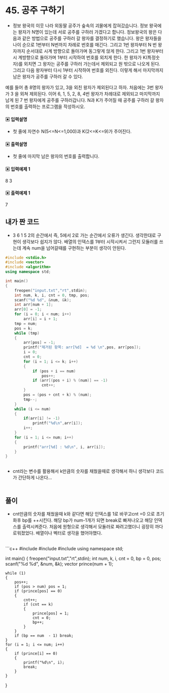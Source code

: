# 45. 공주 구하기

* 정보 왕국의 이웃 나라 외동딸 공주가 숲속의 괴물에게 잡혀갔습니다. 정보 왕국에는 왕자가 N명이 있는데 서로 공주를 구하러 가겠다고 합니다. 정보왕국의 왕은 다음과 같은 방법으로 공주를 구하러 갈 왕자를 결정하기로 했습니다. 왕은 왕자들을 나이 순으로 1번부터 N번까지 차례로 번호를 매긴다. 그리고 1번 왕자부터 N 번 왕자까지 순서대로 시계 방향으로 돌아가며 동그랗게 앉게 한다. 그리고 1번 왕자부터 시 계방향으로 돌아가며 1부터 시작하여 번호를 외치게 한다. 한 왕자가 K(특정숫자)를 외치면 그 왕자는 공주를 구하러 가는데서 제외되고 원 밖으로 나오게 된다. 그리고 다음 왕자부터 다시 1부터 시작하여 번호를 외친다. 이렇게 해서 마지막까지 남은 왕자가 공주를 구하러 갈 수 있다.


 
예를 들어 총 8명의 왕자가 있고, 3을 외친 왕자가 제외된다고 하자. 처음에는 3번 왕자가 3 을 외쳐 제외된다. 이어 6, 1, 5, 2, 8, 4번 왕자가 차례대로 제외되고 마지막까지 남게 된 7 번 왕자에게 공주를 구하러갑니다. N과 K가 주어질 때 공주를 구하러 갈 왕자의 번호를 출력하는 프로그램을 작성하시오.

#### ▣ 입력설명

* 첫 줄에 자연수 N(5<=N<=1,000)과 K(2<=K<=9)가 주어진다.




#### ▣ 출력설명

* 첫 줄에 마지막 남은 왕자의 번호를 출력합니다.









#### ▣ 입력예제 1
8 3









#### ▣ 출력예제 1
7



## 내가 짠 코드
* 3 6 1 5 2의 순간에서 즉, 5에서 2로 가는 순간에서 오류가 생긴다. 생각한대로 구현이 생각보다 쉽지가 않다. 배열의 인덱스를 1부터 시작시켜서 그런지 모듈러를 쓰는데 계속 num을 넘어갈때를 구현하는 부분이 생각이 안된다. 
```c++
#include <stdio.h>
#include <vector>
#include <algorithm>
using namespace std;

int main()
{
	freopen("input.txt","rt",stdin);
	int num, k, i, cnt = 0, tmp, pos;
	scanf("%d %d", &num, &k);
	int arr[num + 1];
	arr[0] = -1;
	for (i = 0; i < num; i++)
		arr[i] = i + 1;
	tmp = num;
	pos = k;
	while (tmp)
	{	
		arr[pos] = -1;
		printf("제거된 항목: arr[%d]  = %d \n",pos, arr[pos]);
		i = 0;
		cnt = 0;
		for (i = 1; i <= k; i++)
		{
			if (pos + i == num)
				pos++;
			if (arr[(pos + i) % (num)] == -1)
				cnt++;
		}
		pos = (pos + cnt + k) % (num);
		tmp--;
	}
	while (i <= num)
	{
		if(arr[i] != -1)
			printf("%d\n",arr[i]);
		i++;
	}
	for (i = 1; i <= num; i++)
	{
		printf("arr[%d] : %d\n", i, arr[i]);
	}
}



```
* cnt라는 변수를 활용해서 k만큼의 숫자를 채웠을때로 생각해서 하니 생각보다 코드가 간단하게 나온다...
<br><br> 

## 풀이
* cnt만큼의 숫자를 채웠을때 k와 같다면 해당 인덱스를 1로 바꾸고cnt =0 으로 초기화후 bp를 ++시킨다. 해당 bp가 num-1개가 되면 break로 빠져나오고 해당 인덱스를 출력시켜준다. 처음에 원형으로 생각해서 모듈러로 짜려고했더니 굉장히 까다로워졌었다. 배열이나 벡터로 생각을 했어야했다.
<br/>
```c++
#include <stdio.h>
#include <vector>
#include <algorithm>
using namespace std;

int main()
{
	freopen("input.txt","rt",stdin);
	int num, k, i, cnt = 0, bp = 0, pos;
	scanf("%d %d", &num, &k);
	vector<int> prince(num + 1);
	
	while (1)
	{
		pos++;
		if (pos > num) pos = 1;
		if (prince[pos] == 0)
		{
			cnt++;
			if (cnt == k)
			{
				prince[pos] = 1;
				cnt = 0;
				bp++;
			}
		}
		if (bp == num  - 1) break;
	}
	for (i = 1; i <= num; i++)
	{
		if (prince[i] == 0)
		{
			printf("%d\n", i);
			break;
		}
	}
}

```
